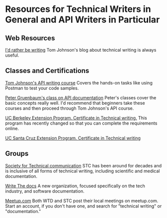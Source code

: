 
# Resources for Technical Writers in General and API Writers in Particular

## Web Resources

[I'd rather be writing](http://www.idratherbewriting.com) Tom Johnson's blog about technical writing is always useful.

## Classes and Certifications

[Tom Johnson's API writing course](https://idratherbewriting.com/category-api-doc/)
Covers the hands-on tasks like using Postman to test your code samples.

[Peter Gruenbaum's class on API documentation](https://www.udemy.com/user/petergruenbaum/)
Peter's classes cover the basic concepts really well. I'd recommend that beginners take these courses and then proceed through Tom Johnson's API course.

[UC Berkeley Extension Program. Certificate in Technical writing.](https://extension.berkeley.edu/public/category/courseCategoryCertificateProfile.do?method=load&certificateId=17211&selectedProgramAreaId=15550&selectedProgramStreamId=15615&_bt=172713734339&_bk=berkeley%20extension%20technical%20writing&_bm=b&_bn=g&_bg=20558015580&gclid=Cj0KCQiAkfriBRD1ARIsAASKsQJylmZG_ziIU1-FqPhGlDiR-NDbvqisi1CBNmtKwu7AYJ2IQFkGaiAaAvo-EALw_wcB)
This program has recently changed so that you can complete the requirements online.

[UC Santa Cruz Extension Program. Certificate in Technical writing](https://www.ucsc-extension.edu/certificate-program/design/technical-writing-and-communication)


## Groups

[Society for Technical communication](https://www.stc.org/)
STC has been around for decades and is inclusive of all forms of technical writing, including scientific and medical documentation.

[Write The docs](https://www.writethedocs.org/)
A new organization, focused specifically on the tech industry, and software documentation.

[Meetup.com](http://www.meetup.com)
Both WTD and STC post their local meetings on meetup.com. Start an account, if you don't have one, and search for "technical writing" or "documentation."
